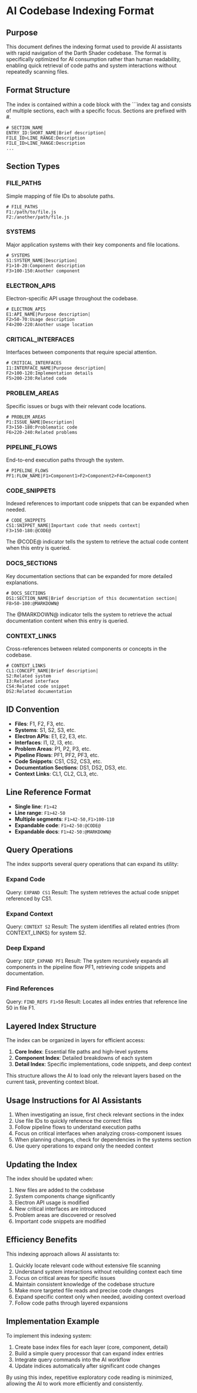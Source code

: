 # AI Codebase Indexing Format

## Purpose

This document defines the indexing format used to provide AI assistants with rapid navigation of the Darth Shader codebase. The format is specifically optimized for AI consumption rather than human readability, enabling quick retrieval of code paths and system interactions without repeatedly scanning files.

## Format Structure

The index is contained within a code block with the ```index tag and consists of multiple sections, each with a specific focus. Sections are prefixed with #.

```
# SECTION_NAME
ENTRY_ID:SHORT_NAME|Brief description|
FILE_ID>LINE_RANGE:Description
FILE_ID>LINE_RANGE:Description
...
```

## Section Types

### FILE_PATHS

Simple mapping of file IDs to absolute paths.

```
# FILE_PATHS
F1:/path/to/file.js
F2:/another/path/file.js
```

### SYSTEMS

Major application systems with their key components and file locations.

```
# SYSTEMS
S1:SYSTEM_NAME|Description|
F1>10-20:Component description
F3>100-150:Another component
```

### ELECTRON_APIS

Electron-specific API usage throughout the codebase.

```
# ELECTRON_APIS
E1:API_NAME|Purpose description|
F2>50-70:Usage description
F4>200-220:Another usage location
```

### CRITICAL_INTERFACES

Interfaces between components that require special attention.

```
# CRITICAL_INTERFACES
I1:INTERFACE_NAME|Purpose description|
F2>100-120:Implementation details
F5>200-230:Related code
```

### PROBLEM_AREAS

Specific issues or bugs with their relevant code locations.

```
# PROBLEM_AREAS
P1:ISSUE_NAME|Description|
F3>150-180:Problematic code
F6>220-240:Related problems
```

### PIPELINE_FLOWS

End-to-end execution paths through the system.

```
# PIPELINE_FLOWS
PF1:FLOW_NAME|F1>Component1>F2>Component2>F4>Component3
```

### CODE_SNIPPETS

Indexed references to important code snippets that can be expanded when needed.

```
# CODE_SNIPPETS
CS1:SNIPPET_NAME|Important code that needs context|
F3>150-180:@CODE@
```

The @CODE@ indicator tells the system to retrieve the actual code content when this entry is queried.

### DOCS_SECTIONS

Key documentation sections that can be expanded for more detailed explanations.

```
# DOCS_SECTIONS
DS1:SECTION_NAME|Brief description of this documentation section|
F8>50-100:@MARKDOWN@
```

The @MARKDOWN@ indicator tells the system to retrieve the actual documentation content when this entry is queried.

### CONTEXT_LINKS

Cross-references between related components or concepts in the codebase.

```
# CONTEXT_LINKS
CL1:CONCEPT_NAME|Brief description|
S2:Related system
I3:Related interface
CS4:Related code snippet
DS2:Related documentation
```

## ID Convention

- **Files**: F1, F2, F3, etc.
- **Systems**: S1, S2, S3, etc.
- **Electron APIs**: E1, E2, E3, etc.
- **Interfaces**: I1, I2, I3, etc.
- **Problem Areas**: P1, P2, P3, etc.
- **Pipeline Flows**: PF1, PF2, PF3, etc.
- **Code Snippets**: CS1, CS2, CS3, etc.
- **Documentation Sections**: DS1, DS2, DS3, etc.
- **Context Links**: CL1, CL2, CL3, etc.

## Line Reference Format

- **Single line**: `F1>42`
- **Line range**: `F1>42-50`
- **Multiple segments**: `F1>42-50,F1>100-110`
- **Expandable code**: `F1>42-50:@CODE@`
- **Expandable docs**: `F1>42-50:@MARKDOWN@`

## Query Operations

The index supports several query operations that can expand its utility:

### Expand Code

Query: `EXPAND CS1`
Result: The system retrieves the actual code snippet referenced by CS1.

### Expand Context

Query: `CONTEXT S2`
Result: The system identifies all related entries (from CONTEXT_LINKS) for system S2.

### Deep Expand

Query: `DEEP_EXPAND PF1`
Result: The system recursively expands all components in the pipeline flow PF1, retrieving code snippets and documentation.

### Find References

Query: `FIND_REFS F1>50`
Result: Locates all index entries that reference line 50 in file F1.

## Layered Index Structure

The index can be organized in layers for efficient access:

1. **Core Index**: Essential file paths and high-level systems
2. **Component Index**: Detailed breakdowns of each system
3. **Detail Index**: Specific implementations, code snippets, and deep context

This structure allows the AI to load only the relevant layers based on the current task, preventing context bloat.

## Usage Instructions for AI Assistants

1. When investigating an issue, first check relevant sections in the index
2. Use file IDs to quickly reference the correct files
3. Follow pipeline flows to understand execution paths
4. Focus on critical interfaces when analyzing cross-component issues
5. When planning changes, check for dependencies in the systems section
6. Use query operations to expand only the needed context

## Updating the Index

The index should be updated when:

1. New files are added to the codebase
2. System components change significantly
3. Electron API usage is modified
4. New critical interfaces are introduced
5. Problem areas are discovered or resolved
6. Important code snippets are modified

## Efficiency Benefits

This indexing approach allows AI assistants to:

1. Quickly locate relevant code without extensive file scanning
2. Understand system interactions without rebuilding context each time
3. Focus on critical areas for specific issues
4. Maintain consistent knowledge of the codebase structure
5. Make more targeted file reads and precise code changes
6. Expand specific context only when needed, avoiding context overload
7. Follow code paths through layered expansions

## Implementation Example

To implement this indexing system:

1. Create base index files for each layer (core, component, detail)
2. Build a simple query processor that can expand index entries
3. Integrate query commands into the AI workflow
4. Update indices automatically after significant code changes

By using this index, repetitive exploratory code reading is minimized, allowing the AI to work more efficiently and consistently.